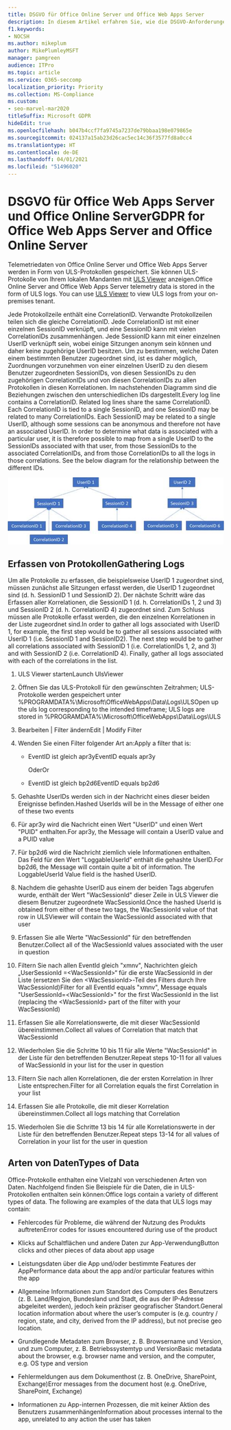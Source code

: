 ```yaml
---
title: DSGVO für Office Online Server und Office Web Apps Server
description: In diesem Artikel erfahren Sie, wie die DSGVO-Anforderungen für Office Online Server und Office Web Apps Server behandelt werden.
f1.keywords:
- NOCSH
ms.author: mikeplum
author: MikePlumleyMSFT
manager: pamgreen
audience: ITPro
ms.topic: article
ms.service: O365-seccomp
localization_priority: Priority
ms.collection: MS-Compliance
ms.custom:
- seo-marvel-mar2020
titleSuffix: Microsoft GDPR
hideEdit: true
ms.openlocfilehash: b047b4ccf7fa9745a7237de79bbaa198e079865e
ms.sourcegitcommit: 024137a15ab23d26cac5ec14c36f3577fd8a0cc4
ms.translationtype: HT
ms.contentlocale: de-DE
ms.lasthandoff: 04/01/2021
ms.locfileid: "51496020"
---
```

# <a name="gdpr-for-office-web-apps-server-and-office-online-server"></a><span data-ttu-id="8f68a-103">DSGVO für Office Web Apps Server und Office Online Server</span><span class="sxs-lookup"><span data-stu-id="8f68a-103">GDPR for Office Web Apps Server and Office Online Server</span></span>

<span data-ttu-id="8f68a-p101">Telemetriedaten von Office Online Server und Office Web Apps Server werden in Form von ULS-Protokollen gespeichert. Sie können ULS-Protokolle von Ihrem lokalen Mandanten mit [ULS Viewer](https://www.microsoft.com/download/details.aspx?id=44020) anzeigen.</span><span class="sxs-lookup"><span data-stu-id="8f68a-p101">Office Online Server and Office Web Apps Server telemetry data is stored in the form of ULS logs. You can use [ULS Viewer](https://www.microsoft.com/download/details.aspx?id=44020) to view ULS logs from your on-premises tenant.</span></span>

<span data-ttu-id="8f68a-p102">Jede Protokollzeile enthält eine CorrelationID. Verwandte Protokollzeilen teilen sich die gleiche CorrelationID. Jede CorrelationID ist mit einer einzelnen SessionID verknüpft, und eine SessionID kann mit vielen CorrelationIDs zusammenhängen. Jede SessionID kann mit einer einzelnen UserID verknüpft sein, wobei einige Sitzungen anonym sein können und daher keine zugehörige UserID besitzen. Um zu bestimmen, welche Daten einem bestimmten Benutzer zugeordnet sind, ist es daher möglich, Zuordnungen vorzunehmen von einer einzelnen UserID zu den diesem Benutzer zugeordneten SessionIDs, von diesen SessionIDs zu den zugehörigen CorrelationIDs und von diesen CorrelationIDs zu allen Protokollen in diesen Korrelationen. Im nachstehenden Diagramm sind die Beziehungen zwischen den unterschiedlichen IDs dargestellt.</span><span class="sxs-lookup"><span data-stu-id="8f68a-p102">Every log line contains a CorrelationID. Related log lines share the same CorrelationID. Each CorrelationID is tied to a single SessionID, and one SessionID may be related to many CorrelationIDs. Each SessionID may be related to a single UserID, although some sessions can be anonymous and therefore not have an associated UserID. In order to determine what data is associated with a particular user, it is therefore possible to map from a single UserID to the SessionIDs associated with that user, from those SessionIDs to the associated CorrelationIDs, and from those CorrelationIDs to all the logs in those correlations. See the below diagram for the relationship between the different IDs.</span></span>

![Flussdiagramm, in dem die Beziehung zwischen SessionIDs und CorrelationIds dargestellt wird](../media/gdpr-for-office-online-server-image1.jpg)

## <a name="gathering-logs"></a><span data-ttu-id="8f68a-113">Erfassen von Protokollen</span><span class="sxs-lookup"><span data-stu-id="8f68a-113">Gathering Logs</span></span>

<span data-ttu-id="8f68a-p103">Um alle Protokolle zu erfassen, die beispielsweise UserID 1 zugeordnet sind, müssen zunächst alle Sitzungen erfasst werden, die UserID 1 zugeordnet sind (d. h. SessionID 1 und SessionID 2). Der nächste Schritt wäre das Erfassen aller Korrelationen, die SessionID 1 (d. h. CorrelationIDs 1, 2 und 3) und SessionID 2 (d. h. CorrelationID 4) zugeordnet sind. Zum Schluss müssen alle Protokolle erfasst werden, die den einzelnen Korrelationen in der Liste zugeordnet sind.</span><span class="sxs-lookup"><span data-stu-id="8f68a-p103">In order to gather all logs associated with UserID 1, for example, the first step would be to gather all sessions associated with UserID 1 (i.e. SessionID 1 and SessionID2). The next step would be to gather all correlations associated with SessionID 1 (i.e. CorrelationIDs 1, 2, and 3) and with SessionID 2 (i.e. CorrelationID 4). Finally, gather all logs associated with each of the correlations in the list.</span></span>

1. <span data-ttu-id="8f68a-117">ULS Viewer starten</span><span class="sxs-lookup"><span data-stu-id="8f68a-117">Launch UlsViewer</span></span>

2. <span data-ttu-id="8f68a-118">Öffnen Sie das ULS-Protokoll für den gewünschten Zeitrahmen; ULS-Protokolle werden gespeichert unter %PROGRAMDATA%\\Microsoft\\OfficeWebApps\\Data\\Logs\\ULS</span><span class="sxs-lookup"><span data-stu-id="8f68a-118">Open up the uls log corresponding to the intended timeframe; ULS logs are stored in %PROGRAMDATA%\\Microsoft\\OfficeWebApps\\Data\\Logs\\ULS</span></span>

3. <span data-ttu-id="8f68a-119">Bearbeiten | Filter ändern</span><span class="sxs-lookup"><span data-stu-id="8f68a-119">Edit | Modify Filter</span></span>

4. <span data-ttu-id="8f68a-120">Wenden Sie einen Filter folgender Art an:</span><span class="sxs-lookup"><span data-stu-id="8f68a-120">Apply a filter that is:</span></span>

    - <span data-ttu-id="8f68a-121">EventID ist gleich apr3y</span><span class="sxs-lookup"><span data-stu-id="8f68a-121">EventID equals apr3y</span></span>

      <span data-ttu-id="8f68a-122">Oder</span><span class="sxs-lookup"><span data-stu-id="8f68a-122">Or</span></span>

    - <span data-ttu-id="8f68a-123">EventID ist gleich bp2d6</span><span class="sxs-lookup"><span data-stu-id="8f68a-123">EventID equals bp2d6</span></span>

5. <span data-ttu-id="8f68a-124">Gehashte UserIDs werden sich in der Nachricht eines dieser beiden Ereignisse befinden.</span><span class="sxs-lookup"><span data-stu-id="8f68a-124">Hashed UserIds will be in the Message of either one of these two events</span></span>

6. <span data-ttu-id="8f68a-125">Für apr3y wird die Nachricht einen Wert "UserID" und einen Wert "PUID" enthalten.</span><span class="sxs-lookup"><span data-stu-id="8f68a-125">For apr3y, the Message will contain a UserID value and a PUID value</span></span>

7. <span data-ttu-id="8f68a-p104">Für bp2d6 wird die Nachricht ziemlich viele Informationen enthalten. Das Feld für den Wert "LoggableUserId" enthält die gehashte UserID.</span><span class="sxs-lookup"><span data-stu-id="8f68a-p104">For bp2d6, the Message will contain quite a bit of information. The LoggableUserId Value field is the hashed UserID.</span></span>

8. <span data-ttu-id="8f68a-128">Nachdem die gehashte UserID aus einem der beiden Tags abgerufen wurde, enthält der Wert "WacSessionId" dieser Zeile in ULS Viewer die diesem Benutzer zugeordnete WacSessionId.</span><span class="sxs-lookup"><span data-stu-id="8f68a-128">Once the hashed UserId is obtained from either of these two tags, the WacSessionId value of that row in ULSViewer will contain the WacSessionId associated with that user</span></span>

9. <span data-ttu-id="8f68a-129">Erfassen Sie alle Werte "WacSessionId" für den betreffenden Benutzer.</span><span class="sxs-lookup"><span data-stu-id="8f68a-129">Collect all of the WacSessionId values associated with the user in question</span></span>

10. <span data-ttu-id="8f68a-130">Filtern Sie nach allen EventId gleich "xmnv", Nachrichten gleich „UserSessionId =\<WacSessionId\>“ für die erste WacSessionId in der Liste (ersetzen Sie den \<WacSessionId\>-Teil des Filters durch Ihre WacSessionId)</span><span class="sxs-lookup"><span data-stu-id="8f68a-130">Filter for all EventId equals "xmnv", Message equals "UserSessionId=\<WacSessionId\>" for the first WacSessionId in the list (replacing the \<WacSessionId\> part of the filter with your WacSessionId)</span></span>

11. <span data-ttu-id="8f68a-131">Erfassen Sie alle Korrelationswerte, die mit dieser WacSessionId übereinstimmen.</span><span class="sxs-lookup"><span data-stu-id="8f68a-131">Collect all values of Correlation that match that WacSessionId</span></span>

12. <span data-ttu-id="8f68a-132">Wiederholen Sie die Schritte 10 bis 11 für alle Werte "WacSessionId" in der Liste für den betreffenden Benutzer.</span><span class="sxs-lookup"><span data-stu-id="8f68a-132">Repeat steps 10-11 for all values of WacSessionId in your list for the user in question</span></span>

13. <span data-ttu-id="8f68a-133">Filtern Sie nach allen Korrelationen, die der ersten Korrelation in Ihrer Liste entsprechen.</span><span class="sxs-lookup"><span data-stu-id="8f68a-133">Filter for all Correlation equals the first Correlation in your list</span></span>

14. <span data-ttu-id="8f68a-134">Erfassen Sie alle Protokolle, die mit dieser Korrelation übereinstimmen.</span><span class="sxs-lookup"><span data-stu-id="8f68a-134">Collect all logs matching that Correlation</span></span>

15. <span data-ttu-id="8f68a-135">Wiederholen Sie die Schritte 13 bis 14 für alle Korrelationswerte in der Liste für den betreffenden Benutzer.</span><span class="sxs-lookup"><span data-stu-id="8f68a-135">Repeat steps 13-14 for all values of Correlation in your list for the user in question</span></span>

## <a name="types-of-data"></a><span data-ttu-id="8f68a-136">Arten von Daten</span><span class="sxs-lookup"><span data-stu-id="8f68a-136">Types of Data</span></span>

<span data-ttu-id="8f68a-p105">Office-Protokolle enthalten eine Vielzahl von verschiedenen Arten von Daten. Nachfolgend finden Sie Beispiele für die Daten, die in ULS-Protokollen enthalten sein können:</span><span class="sxs-lookup"><span data-stu-id="8f68a-p105">Office logs contain a variety of different types of data. The following are examples of the data that ULS logs may contain:</span></span>

- <span data-ttu-id="8f68a-139">Fehlercodes für Probleme, die während der Nutzung des Produkts auftreten</span><span class="sxs-lookup"><span data-stu-id="8f68a-139">Error codes for issues encountered during use of the product</span></span>

- <span data-ttu-id="8f68a-140">Klicks auf Schaltflächen und andere Daten zur App-Verwendung</span><span class="sxs-lookup"><span data-stu-id="8f68a-140">Button clicks and other pieces of data about app usage</span></span>

- <span data-ttu-id="8f68a-141">Leistungsdaten über die App und/oder bestimmte Features der App</span><span class="sxs-lookup"><span data-stu-id="8f68a-141">Performance data about the app and/or particular features within the app</span></span>

- <span data-ttu-id="8f68a-142">Allgemeine Informationen zum Standort des Computers des Benutzers (z. B. Land/Region, Bundesland und Stadt, die aus der IP-Adresse abgeleitet werden), jedoch kein präziser geografischer Standort.</span><span class="sxs-lookup"><span data-stu-id="8f68a-142">General location information about where the user’s computer is (e.g. country / region, state, and city, derived from the IP address), but not precise geo location.</span></span>

- <span data-ttu-id="8f68a-143">Grundlegende Metadaten zum Browser, z. B. Browsername und Version, und zum Computer, z. B. Betriebssystemtyp und Version</span><span class="sxs-lookup"><span data-stu-id="8f68a-143">Basic metadata about the browser, e.g. browser name and version, and the computer, e.g. OS type and version</span></span>

- <span data-ttu-id="8f68a-144">Fehlermeldungen aus dem Dokumenthost (z. B. OneDrive, SharePoint, Exchange)</span><span class="sxs-lookup"><span data-stu-id="8f68a-144">Error messages from the document host (e.g. OneDrive, SharePoint, Exchange)</span></span>

- <span data-ttu-id="8f68a-145">Informationen zu App-internen Prozessen, die mit keiner Aktion des Benutzers zusammenhängen</span><span class="sxs-lookup"><span data-stu-id="8f68a-145">Information about processes internal to the app, unrelated to any action the user has taken</span></span>

